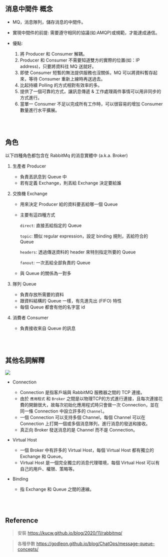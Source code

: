 ## 消息中間件 概念
* MQ，消息隊列，儲存消息的中間件。
* 實現中間件的前提: 需要遵守相同的協議(如:AMQP)或規範，才能達成通信。

* 優點: 

    1. 將 Producer 和 Consumer 解耦。
    2. Producer 和 Consumer 不需要知道雙方的實際的位置(如：IP address)，只要將資料往 MQ 送就好。
    3. 即使 Consumer 短暫的無法提供服務也沒關係，MQ 可以將資料暫存起來，等待 Consumer 重新上線時再送過去。
    4. 比起持續 Polling 的方式相對有效率的多。
    5. 提供了一個可靠的方式，讓訊息傳遞 & 工作處理兩件事情可以用非同步的方式進行。
    6. 當單一 Consumer 不足以完成所有工作時，可以很容易的增加 Consumer 數量進行水平擴展。

<br/>

<br/>

## 角色

以下四種角色都包含在 RabbitMq 的消息實體中 (a.k.a. Broker)

1. 生產者 Producer

    * 負責丟訊息到 Queue 中
    * 若有定義 Exchange，則丟給 Exchange 決定要給誰
    
2. 交換機 Exchange 
    
    * 用來決定 Producer 給的資料要丟給哪一個 Queue
    * 主要有這四種方式

        `direct`: 直接丟給指定的 Queue

        `topic`: 類似 regular expression，設定 binding 規則，丟給符合的 Queue

        `headers`: 透過傳送資料的 header 來特別指定所要的 Queue

        `fanout`: 一次丟給全部負責的 Queue

    * 與 Queue 的關係為一對多

3. 隊列 Queue

    * 負責存放所需要的資料
    * 跟資料結構的 Queue 一樣，有先進先出 (FIFO) 特性
    * 每個 Queue 都會有他的名字當 id

4. 消費者 Consumer

    * 負責接收來自 Queue 的訊息


<br/>

<br/>

## 其他名詞解釋

<img src="https://p3-juejin.byteimg.com/tos-cn-i-k3u1fbpfcp/6287e063337847c1b0ec40018c3f7d02~tplv-k3u1fbpfcp-zoom-in-crop-mark:4536:0:0:0.awebp">

* Connection 
    * Connection 是指客戶端與 RabbitMQ 服務器之間的 TCP 連接。
    * 由於 `應用程式` 和 `Broker` 之間是以物理TCP的方式進行連接，且每次連接花費的開銷很大，故每次初始化應用程式時只會做一次 Connection，並在同一條 Connection 中設立許多的 `Channel`。
    * 一個 Connection 可以支持多個 Channel，每個 Channel 可以在 Connection 上打開一個或多個消息隊列，進行消息的發送和接收。
    * 真正向 Broker 發送消息的是 Channel 而不是 Connection。

* Virtual Host
    * 一個 Broker 中有許多的 Virtual Host，每個 Virtual Host 都有獨立的 Exchange 和 Queue。
    * Virtual Host 是一個完全獨立的消息代理環境，每個 Virtual Host 可以有自己的用戶、權限、策略等。

* Binding

    * 指 Exchange 和 Queue 之間的連線。

<br/>

<br/>

## Reference

> 安裝 https://kucw.github.io/blog/2020/11/rabbitmq/

> 各種參數 https://godleon.github.io/blog/ChatOps/message-queue-concepts/